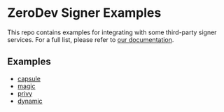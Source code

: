 # ZeroDev Signer Examples

This repo contains examples for integrating with some third-party signer services.  For a full list, please refer to [our documentation](https://docs.zerodev.app/sdk/signers/intro).

## Examples

- [capsule](./capsule)
- [magic](./magic)
- [privy](./privy)
- [dynamic](./dynamic)
